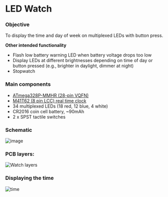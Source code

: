 # LED Watch

### Objective
To display the time and day of week on multiplexed LEDs with button press.

**Other intended functionality**
- Flash low battery warning LED when battery voltage drops too low
- Display LEDs at different brightnesses depending on time of day or button pressed (e.g., brighter in daylight, dimmer at night)
- Stopwatch

### Main components
- [ATmega328P-MMHR (28-pin VQFN)](https://ww1.microchip.com/downloads/en/DeviceDoc/ATmega48A-PA-88A-PA-168A-PA-328-P-DS-DS40002061B.pdf)
- [M41T62 (8 pin LCC) real time clock](https://www.st.com/resource/en/datasheet/m41t62.pdf)
- 34 multiplexed LEDs (18 red, 12 blue, 4 white)
- CR2016 coin cell battery, ~90mAh
- 2 x SPST tactile switches

### Schematic
![image](https://user-images.githubusercontent.com/46733227/168943393-ea5b9d96-fc0a-4f28-aba8-48e624d1ed2b.png)

### PCB layers:
![Watch layers](https://user-images.githubusercontent.com/46733227/168943533-c018bb24-1415-47a0-b694-8574185afbfe.png)

### Displaying the time
![time](https://user-images.githubusercontent.com/46733227/168943461-fcb681b0-c0bd-46a5-9950-854870a2dffe.jpg)
